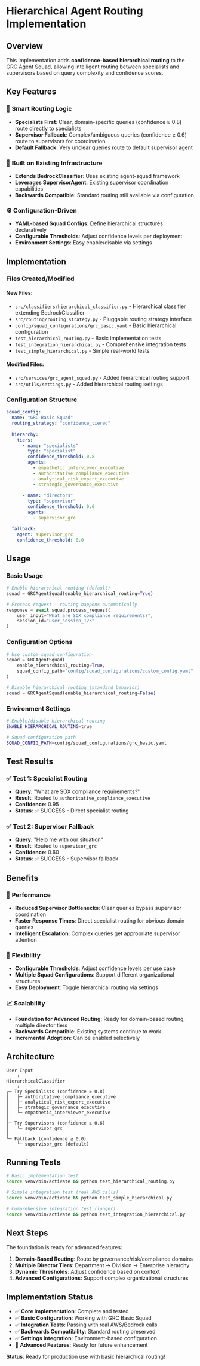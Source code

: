 # Hierarchical Agent Routing Implementation

## Overview

This implementation adds **confidence-based hierarchical routing** to the GRC Agent Squad, allowing intelligent routing between specialists and supervisors based on query complexity and confidence scores.

## Key Features

### 🎯 **Smart Routing Logic**
- **Specialists First**: Clear, domain-specific queries (confidence ≥ 0.8) route directly to specialists
- **Supervisor Fallback**: Complex/ambiguous queries (confidence ≥ 0.6) route to supervisors for coordination
- **Default Fallback**: Very unclear queries route to default supervisor agent

### 🔧 **Built on Existing Infrastructure**
- **Extends BedrockClassifier**: Uses existing agent-squad framework
- **Leverages SupervisorAgent**: Existing supervisor coordination capabilities
- **Backwards Compatible**: Standard routing still available via configuration

### ⚙️ **Configuration-Driven**
- **YAML-based Squad Configs**: Define hierarchical structures declaratively
- **Configurable Thresholds**: Adjust confidence levels per deployment
- **Environment Settings**: Easy enable/disable via settings

## Implementation

### Files Created/Modified

#### New Files:
- `src/classifiers/hierarchical_classifier.py` - Hierarchical classifier extending BedrockClassifier
- `src/routing/routing_strategy.py` - Pluggable routing strategy interface
- `config/squad_configurations/grc_basic.yaml` - Basic hierarchical configuration
- `test_hierarchical_routing.py` - Basic implementation tests
- `test_integration_hierarchical.py` - Comprehensive integration tests
- `test_simple_hierarchical.py` - Simple real-world tests

#### Modified Files:
- `src/services/grc_agent_squad.py` - Added hierarchical routing support
- `src/utils/settings.py` - Added hierarchical routing settings

### Configuration Structure

```yaml
squad_config:
  name: "GRC Basic Squad"
  routing_strategy: "confidence_tiered"
  
  hierarchy:
    tiers:
      - name: "specialists"
        type: "specialist"
        confidence_threshold: 0.8
        agents:
          - empathetic_interviewer_executive
          - authoritative_compliance_executive
          - analytical_risk_expert_executive
          - strategic_governance_executive
      
      - name: "directors"
        type: "supervisor" 
        confidence_threshold: 0.6
        agents:
          - supervisor_grc

  fallback:
    agent: supervisor_grc
    confidence_threshold: 0.0
```

## Usage

### Basic Usage

```python
# Enable hierarchical routing (default)
squad = GRCAgentSquad(enable_hierarchical_routing=True)

# Process request - routing happens automatically
response = await squad.process_request(
    user_input="What are SOX compliance requirements?",
    session_id="user_session_123"
)
```

### Configuration Options

```python
# Use custom squad configuration
squad = GRCAgentSquad(
    enable_hierarchical_routing=True,
    squad_config_path="config/squad_configurations/custom_config.yaml"
)

# Disable hierarchical routing (standard behavior)
squad = GRCAgentSquad(enable_hierarchical_routing=False)
```

### Environment Settings

```bash
# Enable/disable hierarchical routing
ENABLE_HIERARCHICAL_ROUTING=true

# Squad configuration path  
SQUAD_CONFIG_PATH=config/squad_configurations/grc_basic.yaml
```

## Test Results

### ✅ Test 1: Specialist Routing
- **Query**: "What are SOX compliance requirements?"
- **Result**: Routed to `authoritative_compliance_executive`
- **Confidence**: 0.95
- **Status**: ✅ SUCCESS - Direct specialist routing

### ✅ Test 2: Supervisor Fallback
- **Query**: "Help me with our situation"  
- **Result**: Routed to `supervisor_grc`
- **Confidence**: 0.60
- **Status**: ✅ SUCCESS - Supervisor fallback

## Benefits

### 🚀 **Performance**
- **Reduced Supervisor Bottlenecks**: Clear queries bypass supervisor coordination
- **Faster Response Times**: Direct specialist routing for obvious domain queries
- **Intelligent Escalation**: Complex queries get appropriate supervisor attention

### 🔧 **Flexibility**
- **Configurable Thresholds**: Adjust confidence levels per use case
- **Multiple Squad Configurations**: Support different organizational structures
- **Easy Deployment**: Toggle hierarchical routing via settings

### 📈 **Scalability**
- **Foundation for Advanced Routing**: Ready for domain-based routing, multiple director tiers
- **Backwards Compatible**: Existing systems continue to work
- **Incremental Adoption**: Can be enabled selectively

## Architecture

```
User Input
    ↓
HierarchicalClassifier
    ↓
┌─ Try Specialists (confidence ≥ 0.8)
│   ├─ authoritative_compliance_executive
│   ├─ analytical_risk_expert_executive  
│   ├─ strategic_governance_executive
│   └─ empathetic_interviewer_executive
│
├─ Try Supervisors (confidence ≥ 0.6)
│   └─ supervisor_grc
│
└─ Fallback (confidence ≥ 0.0)
    └─ supervisor_grc (default)
```

## Running Tests

```bash
# Basic implementation test
source venv/bin/activate && python test_hierarchical_routing.py

# Simple integration test (real AWS calls)
source venv/bin/activate && python test_simple_hierarchical.py

# Comprehensive integration test (longer)
source venv/bin/activate && python test_integration_hierarchical.py
```

## Next Steps

The foundation is ready for advanced features:

1. **Domain-Based Routing**: Route by governance/risk/compliance domains
2. **Multiple Director Tiers**: Department → Division → Enterprise hierarchy  
3. **Dynamic Thresholds**: Adjust confidence based on context
4. **Advanced Configurations**: Support complex organizational structures

## Implementation Status

- ✅ **Core Implementation**: Complete and tested
- ✅ **Basic Configuration**: Working with GRC Basic Squad
- ✅ **Integration Tests**: Passing with real AWS/Bedrock calls
- ✅ **Backwards Compatibility**: Standard routing preserved
- ✅ **Settings Integration**: Environment-based configuration
- 🔄 **Advanced Features**: Ready for future enhancement

**Status**: Ready for production use with basic hierarchical routing!